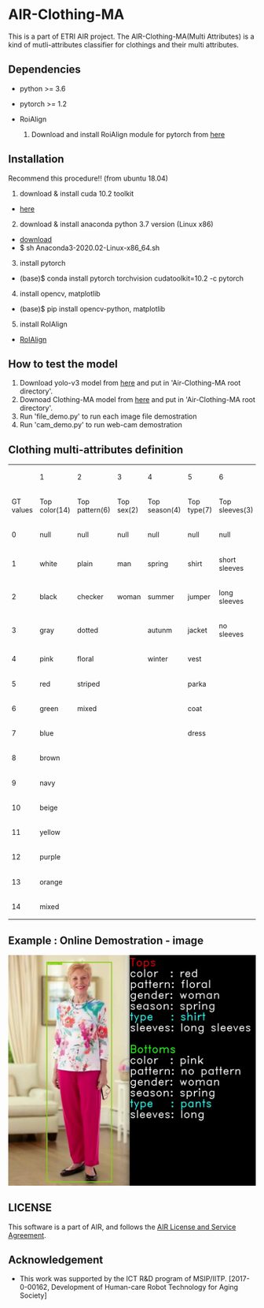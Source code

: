 # AIR-Clothing-MA
This is a part of ETRI AIR project. The AIR-Clothing-MA(Multi Attributes) is a kind of mutli-attributes classifier for clothings and their multi attributes.

## Dependencies
-   python >= 3.6 
-   pytorch >= 1.2

-   RoiAlign 
    1. Download and install RoiAlign module for pytorch from [here](https://github.com/longcw/RoIAlign.pytorch)

## Installation
Recommend this procedure!!  (from ubuntu 18.04)
1. download & install cuda 10.2 toolkit 
 - [here](https://developer.nvidia.com/cuda-10.2-download-archive?target_os=Linux&target_arch=x86_64&target_distro=Ubuntu&target_version=1804&target_type=debnetwork)
2. download & install anaconda python 3.7 version (Linux x86) 
 - [download](https://repo.anaconda.com/archive/Anaconda3-2020.02-Linux-x86_64.sh)
 - $ sh Anaconda3-2020.02-Linux-x86_64.sh
3. install pytorch
 - (base)$ conda install pytorch torchvision cudatoolkit=10.2 -c pytorch
4. install opencv, matplotlib
 - (base)$ pip install opencv-python, matplotlib
5. install RoIAlign
 - [RoIAlign](https://github.com/longcw/RoIAlign.pytorch)
 
## How to test the model

1.   Download yolo-v3 model from [here](https://drive.google.com/file/d/1yCz6pc6qHJD2Zcz8ldDmJ3NzE8wjaiT6/view?usp=sharing) and put in 'Air-Clothing-MA root directory'.  
2.   Downoad Clothing-MA model from [here](https://drive.google.com/file/d/1k3lvA96ZstbV4a_QtYTuohY79xg_nJYe/view?usp=sharing) and put in 'Air-Clothing-MA root directory'.
3.   Run 'file_demo.py' to run each image file demostration
4.   Run 'cam_demo.py' to run web-cam demostration

## Clothing multi-attributes definition

<span class="c9"></span>

<a id="t.a6c6345e9a73b3ad660c800fb95cf5cfd611401e"></a><a id="t.0"></a>

<table class="c11">

<tbody>

<tr class="c8">

<td class="c2" colspan="1" rowspan="1">

<span class="c0"></span>

</td>

<td class="c2" colspan="1" rowspan="1">

<span class="c0">1</span>

</td>

<td class="c1" colspan="1" rowspan="1">

<span class="c0">2</span>

</td>

<td class="c2" colspan="1" rowspan="1">

<span class="c0">3</span>

</td>

<td class="c5" colspan="1" rowspan="1">

<span class="c0">4</span>

</td>

<td class="c2" colspan="1" rowspan="1">

<span class="c0">5</span>

</td>

<td class="c7" colspan="1" rowspan="1">

<span class="c0">6</span>

</td>

<td class="c2" colspan="1" rowspan="1">

<span class="c0">7</span>

</td>

<td class="c3" colspan="1" rowspan="1">

<span class="c0">8</span>

</td>

<td class="c2" colspan="1" rowspan="1">

<span class="c0">9</span>

</td>

<td class="c1" colspan="1" rowspan="1">

<span class="c0">10</span>

</td>

<td class="c2" colspan="1" rowspan="1">

<span class="c0">11</span>

</td>

<td class="c2" colspan="1" rowspan="1">

<span class="c0">12</span>

</td>

<td class="c2" colspan="1" rowspan="1">

<span class="c0">13</span>

</td>

</tr>

<tr class="c10">

<td class="c2" colspan="1" rowspan="1">

<span class="c0">GT values</span>

</td>

<td class="c2" colspan="1" rowspan="1">

<span class="c0">Top color(14)</span>

</td>

<td class="c1" colspan="1" rowspan="1">

<span class="c0">Top pattern(6)</span>

</td>

<td class="c2" colspan="1" rowspan="1">

<span class="c0">Top sex(2)</span>

</td>

<td class="c5" colspan="1" rowspan="1">

<span class="c0">Top season(4)</span>

</td>

<td class="c2" colspan="1" rowspan="1">

<span class="c0">Top type(7)</span>

</td>

<td class="c7" colspan="1" rowspan="1">

<span class="c0">Top sleeves(3)</span>

</td>

<td class="c2" colspan="1" rowspan="1">

<span class="c0">Bottom color(14)</span>

</td>

<td class="c3" colspan="1" rowspan="1">

<span class="c0">Bottom pattern(6)</span>

</td>

<td class="c2" colspan="1" rowspan="1">

<span class="c0">Bottom sex(2)</span>

</td>

<td class="c1" colspan="1" rowspan="1">

<span class="c0">Bottom season(4)</span>

</td>

<td class="c2" colspan="1" rowspan="1">

<span class="c0">Bottom length(2)</span>

</td>

<td class="c2" colspan="1" rowspan="1">

<span class="c0">Bottom type(2)</span>

</td>

<td class="c2" colspan="1" rowspan="1">

<span class="c0">leg pose(3)</span>

</td>

</tr>

<tr class="c8">

<td class="c2" colspan="1" rowspan="1">

<span class="c0">0</span>

</td>

<td class="c2" colspan="1" rowspan="1">

<span class="c0">null</span>

</td>

<td class="c1" colspan="1" rowspan="1">

<span class="c0">null</span>

</td>

<td class="c2" colspan="1" rowspan="1">

<span class="c0">null</span>

</td>

<td class="c5" colspan="1" rowspan="1">

<span class="c0">null</span>

</td>

<td class="c2" colspan="1" rowspan="1">

<span class="c0">null</span>

</td>

<td class="c7" colspan="1" rowspan="1">

<span class="c0">null</span>

</td>

<td class="c2" colspan="1" rowspan="1">

<span class="c0">null</span>

</td>

<td class="c3" colspan="1" rowspan="1">

<span class="c0">null</span>

</td>

<td class="c2" colspan="1" rowspan="1">

<span class="c0">null</span>

</td>

<td class="c1" colspan="1" rowspan="1">

<span class="c0">null</span>

</td>

<td class="c2" colspan="1" rowspan="1">

<span class="c0">null</span>

</td>

<td class="c2" colspan="1" rowspan="1">

<span class="c0">null</span>

</td>

<td class="c2" colspan="1" rowspan="1">

<span class="c0">null</span>

</td>

</tr>

<tr class="c10">

<td class="c2" colspan="1" rowspan="1">

<span class="c0">1</span>

</td>

<td class="c2" colspan="1" rowspan="1">

<span class="c0">white</span>

</td>

<td class="c1" colspan="1" rowspan="1">

<span class="c0">plain</span>

</td>

<td class="c2" colspan="1" rowspan="1">

<span class="c0">man</span>

</td>

<td class="c5" colspan="1" rowspan="1">

<span class="c0">spring</span>

</td>

<td class="c2" colspan="1" rowspan="1">

<span class="c0">shirt</span>

</td>

<td class="c7" colspan="1" rowspan="1">

<span class="c0">short sleeves</span>

</td>

<td class="c2" colspan="1" rowspan="1">

<span class="c0">white</span>

</td>

<td class="c3" colspan="1" rowspan="1">

<span class="c0">plain</span>

</td>

<td class="c2" colspan="1" rowspan="1">

<span class="c0">man</span>

</td>

<td class="c1" colspan="1" rowspan="1">

<span class="c0">spring</span>

</td>

<td class="c2" colspan="1" rowspan="1">

<span class="c0">short pants</span>

</td>

<td class="c2" colspan="1" rowspan="1">

<span class="c0">pants</span>

</td>

<td class="c2" colspan="1" rowspan="1">

<span class="c0">standing</span>

</td>

</tr>

<tr class="c10">

<td class="c2" colspan="1" rowspan="1">

<span class="c0">2</span>

</td>

<td class="c2" colspan="1" rowspan="1">

<span class="c0">black</span>

</td>

<td class="c1" colspan="1" rowspan="1">

<span class="c0">checker</span>

</td>

<td class="c2" colspan="1" rowspan="1">

<span class="c0">woman</span>

</td>

<td class="c5" colspan="1" rowspan="1">

<span class="c0">summer</span>

</td>

<td class="c2" colspan="1" rowspan="1">

<span class="c0">jumper</span>

</td>

<td class="c7" colspan="1" rowspan="1">

<span class="c0">long sleeves</span>

</td>

<td class="c2" colspan="1" rowspan="1">

<span class="c0">black</span>

</td>

<td class="c3" colspan="1" rowspan="1">

<span class="c0">checker</span>

</td>

<td class="c2" colspan="1" rowspan="1">

<span class="c0">woman</span>

</td>

<td class="c1" colspan="1" rowspan="1">

<span class="c0">summer</span>

</td>

<td class="c2" colspan="1" rowspan="1">

<span class="c0">long pants</span>

</td>

<td class="c2" colspan="1" rowspan="1">

<span class="c0">skirt</span>

</td>

<td class="c2" colspan="1" rowspan="1">

<span class="c0">sitting</span>

</td>

</tr>

<tr class="c8">

<td class="c2" colspan="1" rowspan="1">

<span class="c0">3</span>

</td>

<td class="c2" colspan="1" rowspan="1">

<span class="c0">gray</span>

</td>

<td class="c1" colspan="1" rowspan="1">

<span class="c0">dotted</span>

</td>

<td class="c2" colspan="1" rowspan="1">

<span class="c0"></span>

</td>

<td class="c5" colspan="1" rowspan="1">

<span class="c0">autunm</span>

</td>

<td class="c2" colspan="1" rowspan="1">

<span class="c0">jacket</span>

</td>

<td class="c7" colspan="1" rowspan="1">

<span class="c0">no sleeves</span>

</td>

<td class="c2" colspan="1" rowspan="1">

<span class="c0">gray</span>

</td>

<td class="c3" colspan="1" rowspan="1">

<span class="c0">dotted</span>

</td>

<td class="c2" colspan="1" rowspan="1">

<span class="c0"></span>

</td>

<td class="c1" colspan="1" rowspan="1">

<span class="c0">autunm</span>

</td>

<td class="c2" colspan="1" rowspan="1">

<span class="c0"></span>

</td>

<td class="c2" colspan="1" rowspan="1">

<span class="c0"></span>

</td>

<td class="c2" colspan="1" rowspan="1">

<span class="c0">lying</span>

</td>

</tr>

<tr class="c8">

<td class="c2" colspan="1" rowspan="1">

<span class="c0">4</span>

</td>

<td class="c2" colspan="1" rowspan="1">

<span class="c0">pink</span>

</td>

<td class="c1" colspan="1" rowspan="1">

<span class="c0">floral</span>

</td>

<td class="c2" colspan="1" rowspan="1">

<span class="c0"></span>

</td>

<td class="c5" colspan="1" rowspan="1">

<span class="c0">winter</span>

</td>

<td class="c2" colspan="1" rowspan="1">

<span class="c0">vest</span>

</td>

<td class="c7" colspan="1" rowspan="1">

<span class="c0"></span>

</td>

<td class="c2" colspan="1" rowspan="1">

<span class="c0">pink</span>

</td>

<td class="c3" colspan="1" rowspan="1">

<span class="c0">floral</span>

</td>

<td class="c2" colspan="1" rowspan="1">

<span class="c0"></span>

</td>

<td class="c1" colspan="1" rowspan="1">

<span class="c0">winter</span>

</td>

<td class="c2" colspan="1" rowspan="1">

<span class="c0"></span>

</td>

<td class="c2" colspan="1" rowspan="1">

<span class="c0"></span>

</td>

<td class="c2" colspan="1" rowspan="1">

<span class="c0"></span>

</td>

</tr>

<tr class="c8">

<td class="c2" colspan="1" rowspan="1">

<span class="c0">5</span>

</td>

<td class="c2" colspan="1" rowspan="1">

<span class="c0">red</span>

</td>

<td class="c1" colspan="1" rowspan="1">

<span class="c0">striped</span>

</td>

<td class="c2" colspan="1" rowspan="1">

<span class="c0"></span>

</td>

<td class="c5" colspan="1" rowspan="1">

<span class="c0"></span>

</td>

<td class="c2" colspan="1" rowspan="1">

<span class="c0">parka</span>

</td>

<td class="c7" colspan="1" rowspan="1">

<span class="c0"></span>

</td>

<td class="c2" colspan="1" rowspan="1">

<span class="c0">red</span>

</td>

<td class="c3" colspan="1" rowspan="1">

<span class="c0">striped</span>

</td>

<td class="c2" colspan="1" rowspan="1">

<span class="c0"></span>

</td>

<td class="c1" colspan="1" rowspan="1">

<span class="c0"></span>

</td>

<td class="c2" colspan="1" rowspan="1">

<span class="c0"></span>

</td>

<td class="c2" colspan="1" rowspan="1">

<span class="c0"></span>

</td>

<td class="c2" colspan="1" rowspan="1">

<span class="c0"></span>

</td>

</tr>

<tr class="c8">

<td class="c2" colspan="1" rowspan="1">

<span class="c0">6</span>

</td>

<td class="c2" colspan="1" rowspan="1">

<span class="c0">green</span>

</td>

<td class="c1" colspan="1" rowspan="1">

<span class="c0">mixed</span>

</td>

<td class="c2" colspan="1" rowspan="1">

<span class="c0"></span>

</td>

<td class="c5" colspan="1" rowspan="1">

<span class="c0"></span>

</td>

<td class="c2" colspan="1" rowspan="1">

<span class="c0">coat</span>

</td>

<td class="c7" colspan="1" rowspan="1">

<span class="c0"></span>

</td>

<td class="c2" colspan="1" rowspan="1">

<span class="c0">green</span>

</td>

<td class="c3" colspan="1" rowspan="1">

<span class="c0">mixed</span>

</td>

<td class="c2" colspan="1" rowspan="1">

<span class="c0"></span>

</td>

<td class="c1" colspan="1" rowspan="1">

<span class="c0"></span>

</td>

<td class="c2" colspan="1" rowspan="1">

<span class="c0"></span>

</td>

<td class="c2" colspan="1" rowspan="1">

<span class="c0"></span>

</td>

<td class="c2" colspan="1" rowspan="1">

<span class="c0"></span>

</td>

</tr>

<tr class="c8">

<td class="c2" colspan="1" rowspan="1">

<span class="c0">7</span>

</td>

<td class="c2" colspan="1" rowspan="1">

<span class="c0">blue</span>

</td>

<td class="c1" colspan="1" rowspan="1">

<span class="c0"></span>

</td>

<td class="c2" colspan="1" rowspan="1">

<span class="c0"></span>

</td>

<td class="c5" colspan="1" rowspan="1">

<span class="c0"></span>

</td>

<td class="c2" colspan="1" rowspan="1">

<span class="c0">dress</span>

</td>

<td class="c7" colspan="1" rowspan="1">

<span class="c0"></span>

</td>

<td class="c2" colspan="1" rowspan="1">

<span class="c0">blue</span>

</td>

<td class="c3" colspan="1" rowspan="1">

<span class="c0"></span>

</td>

<td class="c2" colspan="1" rowspan="1">

<span class="c0"></span>

</td>

<td class="c1" colspan="1" rowspan="1">

<span class="c0"></span>

</td>

<td class="c2" colspan="1" rowspan="1">

<span class="c0"></span>

</td>

<td class="c2" colspan="1" rowspan="1">

<span class="c0"></span>

</td>

<td class="c2" colspan="1" rowspan="1">

<span class="c0"></span>

</td>

</tr>

<tr class="c8">

<td class="c2" colspan="1" rowspan="1">

<span class="c0">8</span>

</td>

<td class="c2" colspan="1" rowspan="1">

<span class="c0">brown</span>

</td>

<td class="c1" colspan="1" rowspan="1">

<span class="c0"></span>

</td>

<td class="c2" colspan="1" rowspan="1">

<span class="c0"></span>

</td>

<td class="c5" colspan="1" rowspan="1">

<span class="c0"></span>

</td>

<td class="c2" colspan="1" rowspan="1">

<span class="c0"></span>

</td>

<td class="c7" colspan="1" rowspan="1">

<span class="c0"></span>

</td>

<td class="c2" colspan="1" rowspan="1">

<span class="c0">brown</span>

</td>

<td class="c3" colspan="1" rowspan="1">

<span class="c0"></span>

</td>

<td class="c2" colspan="1" rowspan="1">

<span class="c0"></span>

</td>

<td class="c1" colspan="1" rowspan="1">

<span class="c0"></span>

</td>

<td class="c2" colspan="1" rowspan="1">

<span class="c0"></span>

</td>

<td class="c2" colspan="1" rowspan="1">

<span class="c0"></span>

</td>

<td class="c2" colspan="1" rowspan="1">

<span class="c0"></span>

</td>

</tr>

<tr class="c8">

<td class="c2" colspan="1" rowspan="1">

<span class="c0">9</span>

</td>

<td class="c2" colspan="1" rowspan="1">

<span class="c0">navy</span>

</td>

<td class="c1" colspan="1" rowspan="1">

<span class="c0"></span>

</td>

<td class="c2" colspan="1" rowspan="1">

<span class="c0"></span>

</td>

<td class="c5" colspan="1" rowspan="1">

<span class="c0"></span>

</td>

<td class="c2" colspan="1" rowspan="1">

<span class="c0"></span>

</td>

<td class="c7" colspan="1" rowspan="1">

<span class="c0"></span>

</td>

<td class="c2" colspan="1" rowspan="1">

<span class="c0">navy</span>

</td>

<td class="c3" colspan="1" rowspan="1">

<span class="c0"></span>

</td>

<td class="c2" colspan="1" rowspan="1">

<span class="c0"></span>

</td>

<td class="c1" colspan="1" rowspan="1">

<span class="c0"></span>

</td>

<td class="c2" colspan="1" rowspan="1">

<span class="c0"></span>

</td>

<td class="c2" colspan="1" rowspan="1">

<span class="c0"></span>

</td>

<td class="c2" colspan="1" rowspan="1">

<span class="c0"></span>

</td>

</tr>

<tr class="c8">

<td class="c2" colspan="1" rowspan="1">

<span class="c0">10</span>

</td>

<td class="c2" colspan="1" rowspan="1">

<span class="c0">beige</span>

</td>

<td class="c1" colspan="1" rowspan="1">

<span class="c0"></span>

</td>

<td class="c2" colspan="1" rowspan="1">

<span class="c0"></span>

</td>

<td class="c5" colspan="1" rowspan="1">

<span class="c0"></span>

</td>

<td class="c2" colspan="1" rowspan="1">

<span class="c0"></span>

</td>

<td class="c7" colspan="1" rowspan="1">

<span class="c0"></span>

</td>

<td class="c2" colspan="1" rowspan="1">

<span class="c0">beige</span>

</td>

<td class="c3" colspan="1" rowspan="1">

<span class="c0"></span>

</td>

<td class="c2" colspan="1" rowspan="1">

<span class="c0"></span>

</td>

<td class="c1" colspan="1" rowspan="1">

<span class="c0"></span>

</td>

<td class="c2" colspan="1" rowspan="1">

<span class="c0"></span>

</td>

<td class="c2" colspan="1" rowspan="1">

<span class="c0"></span>

</td>

<td class="c2" colspan="1" rowspan="1">

<span class="c0"></span>

</td>

</tr>

<tr class="c8">

<td class="c2" colspan="1" rowspan="1">

<span class="c0">11</span>

</td>

<td class="c2" colspan="1" rowspan="1">

<span class="c0">yellow</span>

</td>

<td class="c1" colspan="1" rowspan="1">

<span class="c0"></span>

</td>

<td class="c2" colspan="1" rowspan="1">

<span class="c0"></span>

</td>

<td class="c5" colspan="1" rowspan="1">

<span class="c0"></span>

</td>

<td class="c2" colspan="1" rowspan="1">

<span class="c0"></span>

</td>

<td class="c7" colspan="1" rowspan="1">

<span class="c0"></span>

</td>

<td class="c2" colspan="1" rowspan="1">

<span class="c0">yellow</span>

</td>

<td class="c3" colspan="1" rowspan="1">

<span class="c0"></span>

</td>

<td class="c2" colspan="1" rowspan="1">

<span class="c0"></span>

</td>

<td class="c1" colspan="1" rowspan="1">

<span class="c0"></span>

</td>

<td class="c2" colspan="1" rowspan="1">

<span class="c0"></span>

</td>

<td class="c2" colspan="1" rowspan="1">

<span class="c0"></span>

</td>

<td class="c2" colspan="1" rowspan="1">

<span class="c0"></span>

</td>

</tr>

<tr class="c8">

<td class="c2" colspan="1" rowspan="1">

<span class="c0">12</span>

</td>

<td class="c2" colspan="1" rowspan="1">

<span class="c0">purple</span>

</td>

<td class="c1" colspan="1" rowspan="1">

<span class="c0"></span>

</td>

<td class="c2" colspan="1" rowspan="1">

<span class="c0"></span>

</td>

<td class="c5" colspan="1" rowspan="1">

<span class="c0"></span>

</td>

<td class="c2" colspan="1" rowspan="1">

<span class="c0"></span>

</td>

<td class="c7" colspan="1" rowspan="1">

<span class="c0"></span>

</td>

<td class="c2" colspan="1" rowspan="1">

<span class="c0">purple</span>

</td>

<td class="c3" colspan="1" rowspan="1">

<span class="c0"></span>

</td>

<td class="c2" colspan="1" rowspan="1">

<span class="c0"></span>

</td>

<td class="c1" colspan="1" rowspan="1">

<span class="c0"></span>

</td>

<td class="c2" colspan="1" rowspan="1">

<span class="c0"></span>

</td>

<td class="c2" colspan="1" rowspan="1">

<span class="c0"></span>

</td>

<td class="c2" colspan="1" rowspan="1">

<span class="c0"></span>

</td>

</tr>

<tr class="c8">

<td class="c2" colspan="1" rowspan="1">

<span class="c0">13</span>

</td>

<td class="c2" colspan="1" rowspan="1">

<span class="c0">orange</span>

</td>

<td class="c1" colspan="1" rowspan="1">

<span class="c0"></span>

</td>

<td class="c2" colspan="1" rowspan="1">

<span class="c0"></span>

</td>

<td class="c5" colspan="1" rowspan="1">

<span class="c0"></span>

</td>

<td class="c2" colspan="1" rowspan="1">

<span class="c0"></span>

</td>

<td class="c7" colspan="1" rowspan="1">

<span class="c0"></span>

</td>

<td class="c2" colspan="1" rowspan="1">

<span class="c0">orange</span>

</td>

<td class="c3" colspan="1" rowspan="1">

<span class="c0"></span>

</td>

<td class="c2" colspan="1" rowspan="1">

<span class="c0"></span>

</td>

<td class="c1" colspan="1" rowspan="1">

<span class="c0"></span>

</td>

<td class="c2" colspan="1" rowspan="1">

<span class="c0"></span>

</td>

<td class="c2" colspan="1" rowspan="1">

<span class="c0"></span>

</td>

<td class="c2" colspan="1" rowspan="1">

<span class="c0"></span>

</td>

</tr>

<tr class="c8">

<td class="c2" colspan="1" rowspan="1">

<span class="c0">14</span>

</td>

<td class="c2" colspan="1" rowspan="1">

<span class="c0">mixed</span>

</td>

<td class="c1" colspan="1" rowspan="1">

<span class="c0"></span>

</td>

<td class="c2" colspan="1" rowspan="1">

<span class="c0"></span>

</td>

<td class="c5" colspan="1" rowspan="1">

<span class="c0"></span>

</td>

<td class="c2" colspan="1" rowspan="1">

<span class="c0"></span>

</td>

<td class="c7" colspan="1" rowspan="1">

<span class="c0"></span>

</td>

<td class="c2" colspan="1" rowspan="1">

<span class="c0">mixed</span>

</td>

<td class="c3" colspan="1" rowspan="1">

<span class="c0"></span>

</td>

<td class="c2" colspan="1" rowspan="1">

<span class="c0"></span>

</td>

<td class="c1" colspan="1" rowspan="1">

<span class="c0"></span>

</td>

<td class="c2" colspan="1" rowspan="1">

<span class="c0"></span>

</td>

<td class="c2" colspan="1" rowspan="1">

<span class="c0"></span>

</td>

<td class="c2" colspan="1" rowspan="1">

<span class="c0"></span>

</td>

</tr>

</tbody>

</table>

<span class="c9"></span>		

## Example : Online Demostration - image 
![Alt text](example1.png)
## LICENSE
This software is a part of AIR, and follows the [AIR License and Service Agreement](LICENSE.md).

## Acknowledgement
* This work was supported by the ICT R&D program of MSIP/IITP. [2017-0-00162, Development of Human-care Robot Technology for Aging Society]   
